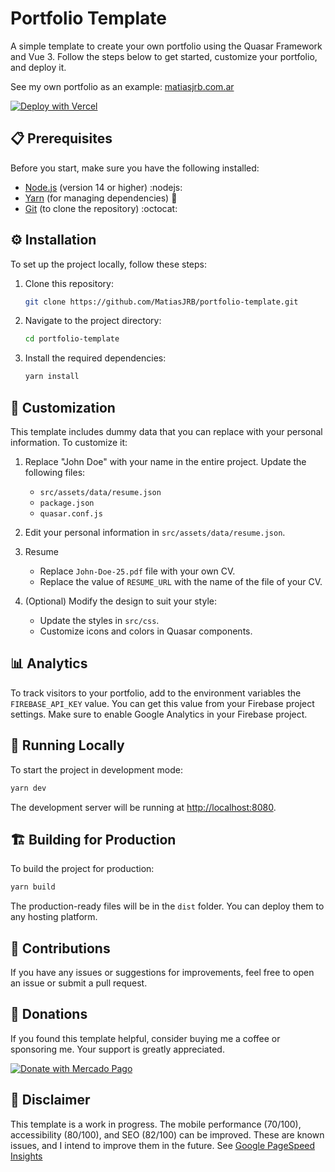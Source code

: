 # Portfolio Template

A simple template to create your own portfolio using the Quasar Framework and Vue 3. Follow the steps below to get started, customize your portfolio, and deploy it.

See my own portfolio as an example: [matiasjrb.com.ar](https://matiasjrb.com.ar)

[![Deploy with Vercel](https://vercel.com/button)](https://vercel.com/new/clone?repository-url=https://github.com/MatiasJRB/portfolio-template)


## 📋 Prerequisites

Before you start, make sure you have the following installed:

- [Node.js](https://nodejs.org/) (version 14 or higher) :nodejs:
- [Yarn](https://yarnpkg.com/) (for managing dependencies) :yarn:
- [Git](https://git-scm.com/) (to clone the repository) :octocat:

## ⚙️ Installation

To set up the project locally, follow these steps:

1. Clone this repository:
   ```bash
   git clone https://github.com/MatiasJRB/portfolio-template.git
   ```

2. Navigate to the project directory:
   ```bash
   cd portfolio-template
   ```

3. Install the required dependencies:
   ```bash
   yarn install
   ```

## 🎨 Customization

This template includes dummy data that you can replace with your personal information. To customize it:

1. Replace "John Doe" with your name in the entire project. Update the following files:
   - `src/assets/data/resume.json`
   - `package.json`
   - `quasar.conf.js`

2. Edit your personal information in `src/assets/data/resume.json`.

3. Resume
   - Replace `John-Doe-25.pdf` file with your own CV.
   - Replace the value of `RESUME_URL` with the name of the file of your CV.

4. (Optional) Modify the design to suit your style:
   - Update the styles in `src/css`.
   - Customize icons and colors in Quasar components.

## 📊 Analytics

To track visitors to your portfolio, add to the environment variables the `FIREBASE_API_KEY` value. You can get this value from your Firebase project settings. Make sure to enable Google Analytics in your Firebase project.

## 🚀 Running Locally

To start the project in development mode:

```bash
yarn dev
```

The development server will be running at [http://localhost:8080](http://localhost:8080).

## 🏗️ Building for Production

To build the project for production:

```bash
yarn build
```

The production-ready files will be in the `dist` folder. You can deploy them to any hosting platform.

## 🤝 Contributions

If you have any issues or suggestions for improvements, feel free to open an issue or submit a pull request.

## 💸 Donations

If you found this template helpful, consider buying me a coffee or sponsoring me. Your support is greatly appreciated.

[![Donate with Mercado Pago](https://img.shields.io/badge/Donate-Mercado%20Pago-blue.svg)](https://mpago.la/1oGB9og)

## 📜 Disclaimer

This template is a work in progress. The mobile performance (70/100), accessibility (80/100), and SEO (82/100) can be improved. These are known issues, and I intend to improve them in the future. See [Google PageSpeed Insights](https://pagespeed.web.dev/analysis/https-anda-8qih-vercel-app/ze8sc7b53q?form_factor=desktop)
